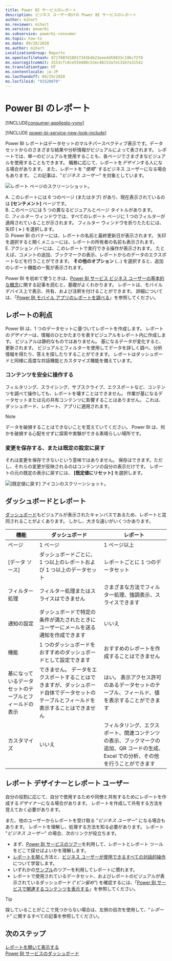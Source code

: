 ```yaml
---
title: Power BI サービスのレポート
description: ビジネス ユーザー向けの Power BI サービスのレポート
author: mihart
ms.reviewer: mihart
ms.service: powerbi
ms.subservice: powerbi-consumer
ms.topic: how-to
ms.date: 09/28/2020
ms.author: mihart
LocalizationGroup: Reports
ms.openlocfilehash: 871f807d18017343b4b23eee4d59833c196cf2f0
ms.sourcegitcommit: d153cfc0ce559480c53ec48153a7e131b7a31542
ms.translationtype: HT
ms.contentlocale: ja-JP
ms.lasthandoff: 09/29/2020
ms.locfileid: "91528070"
---
```

# <a name="reports-in-power-bi"></a>Power BI のレポート

[!INCLUDE[consumer-appliesto-yyny](../includes/consumer-appliesto-yyny.md)]

[!INCLUDE [power-bi-service-new-look-include](../includes/power-bi-service-new-look-include.md)]

Power BI レポートはデータセットのマルチパースペクティブ表示です。データセットからのさまざまな結果や分析情報がビジュアルによって表されます。  レポートでは、単一のビジュアルを使用することも、各ページでさまざまなビジュアルを使用することもできます。 職務に応じて、レポートを*デザイン*する人になる場合があります。 また、レポートを "*使用*" するビジネス ユーザーになる場合もあります。 この記事は、"*ビジネス ユーザー*" を対象としています。

![レポート ページのスクリーンショット。](./media/end-user-reports/power-bi-report.png)

A. このレポートには 6 つのページ (またはタブ) があり、現在表示されているのは **[センチメント]** ページです。    
B. このページには 5 つの異なるビジュアルとページ タイトルがあります。    
C. *フィルター* ウィンドウでは、すべてのレポート ページに 1 つのフィルターが適用されていることが示されます。 フィルター ウィンドウを折りたたむには、矢印 ( **>** ) を選択します。    
D. Power BI のバナーには、レポートの名前と最終更新日が表示されます。 矢印を選択すると開くメニューには、レポートの所有者の名前も表示されます。    
E. アクション バーには、このレポートで実行できる操作が表示されます。  たとえば、コメントの追加、ブックマークの表示、レポートからのデータのエクスポートなどを行うことができます。  **その他のオプション** (...) を選択すると、追加のレポート機能の一覧が表示されます。    

Power BI を初めて使うときは、[Power BI サービス ビジネス ユーザーの基本的な概念](end-user-basic-concepts.md)に関する記事を読むと、基礎がよくわかります。 レポートは、モバイル デバイス上で表示、共有、および注釈を付けることができます。 詳細については、「[Power BI モバイル アプリのレポートを調べる](mobile/mobile-reports-in-the-mobile-apps.md)」を参照してください。

## <a name="advantages-of-reports"></a>レポートの利点

Power BI は、1 つのデータセットに基づいてレポートを作成します。 レポートの*デザイナー*は、情報のひとかたまりを表すビジュアルをレポート内に作成します。 ビジュアルは静的なものではありません。  基になるデータが変化すると、更新されます。 ビジュアルとフィルターを使用してデータを詳しく調べ、分析情報を得たり、答えを探したりすることができます。 レポートはダッシュボードと同様に高度な対話機能とカスタマイズ機能を備えています。

### <a name="safely-interact-with-content"></a>コンテンツを安全に操作する

フィルタリング、スライシング、サブスクライブ、エクスポートなど、コンテンツを調べて操作しても、レポートを壊すことはできません。 作業が基になるデータセットまたは元の共有コンテンツに影響することはありません。 これは、ダッシュボード、レポート、アプリに適用されます。

> [!NOTE]
> データを破損することはできないことを覚えていてください。 Power BI は、何かを破損する心配をせずに探索や実験ができる素晴らしい場所です。

### <a name="save-your-changes-or-revert-to-the-default-settings"></a>変更を保存する、または既定の設定に戻す

それは変更を保存できないという意味ではありません。 保存はできます。ただし、それらの変更が反映されるのはコンテンツの自分の表示だけです。 レポートの元の既定の表示に戻すには、 **[既定値にリセット]** を選択します。

![[既定値に戻す] アイコンのスクリーンショット。](./media/end-user-reports/power-bi-reset.png)

## <a name="dashboards-versus-reports"></a>ダッシュボードとレポート

[ダッシュボード](end-user-dashboards.md)もビジュアルが表示されたキャンバスであるため、レポートと混同されることがよくあります。 しかし、大きな違いがいくつかあります。  

| **機能** | **ダッシュボード** | **レポート** |
| --- | --- | --- |
| ページ |1 ページ |1 ページ以上 |
| [データ ソース] |ダッシュボードごとに、1 つ以上のレポートおよび 1 つ以上のデータセット |レポートごとに 1 つのデータセット |
| フィルター処理 |フィルター処理またはスライスはできません |さまざまな方法でフィルター処理、強調表示、スライスできます |
| 通知の設定 |ダッシュボードで特定の条件が満たされたときにユーザーにメールを送る通知を作成できます |いいえ |
| 機能 |1 つのダッシュボードをおすすめのダッシュボードとして設定できます |おすすめのレポートを作成することはできません |
| 基になっているデータセットのテーブルとフィールドの表示 |できません。 データをエクスポートすることはできますが、ダッシュボード自体でデータセットのテーブルとフィールドを表示することはできません |はい。 表示アクセス許可のあるデータセットのテーブル、フィールド、値を表示することができます |
| カスタマイズ |いいえ  |フィルタリング、エクスポート、関連コンテンツの表示、ブックマークの追加、QR コードの生成、Excel での分析、その他を行うことができます |

<!--| Available in Power BI Desktop |No |Yes, can create and view reports in Desktop |
| Pinning |Can pin existing visuals (tiles) only from current dashboard to your other dashboards |Can pin visuals (as tiles) to any of your dashboards. Can pin entire report pages to any of your dashboards. | -->

## <a name="report-designers-and-report-users"></a>レポート デザイナーとレポート ユーザー

自分の役割に応じて、自分で使用するためや同僚と共有するためにレポートを作成する*デザイナー*になる場合があります。 レポートを作成して共有する方法を覚えておく必要があります。

また、他のユーザーからレポートを受け取る "*ビジネス ユーザー*" になる場合もあります。 レポートを理解し、処理する方法を知る必要があります。 レポート "*ビジネス ユーザー*" の場合、次のリンクが役立ちます。

* まず、[Power BI サービスのツアー](end-user-basic-concepts.md)を利用して、レポートとレポート ツールをどこで探せばよいかを理解します。
* [レポートを開く](end-user-report-open.md)方法と、[ビジネス ユーザーが使用できるすべての対話的操作](end-user-reading-view.md)について学習します。
* いずれかの[サンプル](../create-reports/sample-tutorial-connect-to-the-samples.md)のツアーを利用してレポートに慣れます。  
* レポートで使用されているデータセット、およびレポートのビジュアルが表示されているダッシュボード ("*ピン留め*") を確認するには、「[Power BI サービスで関連するコンテンツを表示する](end-user-related.md)」を参照してください。

> [!TIP]
> 探していることがここで見つからない場合は、左側の目次を使用して、"*レポート*" に関するすべての記事を参照してください。

## <a name="next-steps"></a>次のステップ

[レポートを開いて表示する](end-user-report-open.md)    
[Power BI サービスのダッシュボード](end-user-dashboards.md)

